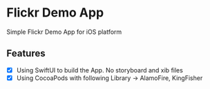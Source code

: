 # Flickr Demo App
Simple Flickr Demo App for iOS platform

## Features

- [x] Using SwiftUI to build the App. No storyboard and xib files
- [x] Using CocoaPods with following Library -> AlamoFire, KingFisher
